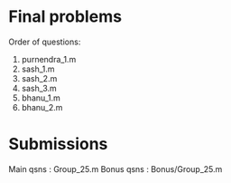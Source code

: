 # Final problems
Order of questions:
1. purnendra_1.m
2. sash_1.m
3. sash_2.m
4. sash_3.m
5. bhanu_1.m
6. bhanu_2.m

# Submissions
Main  qsns : Group_25.m
Bonus qsns : Bonus/Group_25.m
